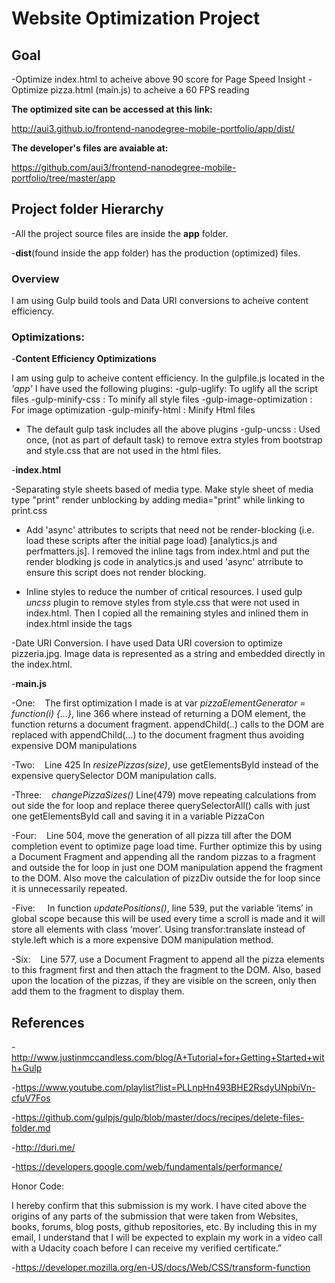 <h1>Website Optimization Project</h1>

<h2>Goal</h2>
-Optimize index.html to acheive above 90 score for Page Speed Insight
-Optimize pizza.html (main.js) to acheive a 60 FPS reading

<b>The optimized site can be accessed at this link:</b> 

http://aui3.github.io/frontend-nanodegree-mobile-portfolio/app/dist/

<b>The developer's files are avaiable at:</b>

https://github.com/aui3/frontend-nanodegree-mobile-portfolio/tree/master/app

<h2>Project folder Hierarchy</h2>

-All the project source files are inside the <b>app</b> folder. 

-<b>dist</b>(found inside the app folder) has the production (optimized) files.

<h3>Overview</h3>

I am using Gulp build tools and Data URI conversions to acheive content efficiency.

<h3>Optimizations:</h3>

-<b>Content Efficiency Optimizations</b>

I am using gulp to acheive content efficiency. In the gulpfile.js located in the <em>'app'</em> I have used the following plugins:
 -gulp-uglify: To uglify all the script files
 -gulp-minify-css : To minify all style files
 -gulp-image-optimization : For image optimization
 -gulp-minify-html : Minify Html files
 - The default gulp task includes all the above plugins
 -gulp-uncss : Used once, (not as part of default task) to remove extra styles from bootstrap and style.css that are not used in the html files. 

-<b>index.html</b>

-Separating style sheets based of media type. Make style sheet of media type "print" render unblocking by adding media="print" while linking to print.css

- Add 'async' attributes to scripts that need not be render-blocking (i.e. load these scripts after the initial page load) [analytics.js and perfmatters.js]. I removed the inline <script></script> tags from index.html and put the render blodking js code in analytics.js and used 'async' atrribute to ensure this script does not render blocking.

- Inline styles to reduce the number of critical resources. I used gulp <em>uncss</em> plugin to remove styles from style.css that were not used in index.html. Then I copied all the remaining styles and inlined them in index.html inside the <style></style> tags

-Date URI Conversion. I have used Data URI coversion to optimize pizzeria.jpg. Image data is represented as a string and embedded directly in the index.html.

-<b>main.js</b>

 -One:  &nbsp;&nbsp;&nbsp;The first optimization I made is at var <em>pizzaElementGenerator = function(i) {…}</em>, line 366 where instead of returning a DOM   element, the function returns a document fragment. appendChild(..) calls to the DOM are replaced with appendChild(…) to the document fragment thus avoiding expensive DOM manipulations

 -Two:  &nbsp;&nbsp;&nbsp;Line 425 In <em>resizePizzas(size)</em>, use getElementsById instead of the expensive querySelector DOM manipulation calls.

 -Three:  &nbsp;&nbsp;&nbsp;<em>changePizzaSizes()</em> Line(479) move repeating calculations from out side the for loop and replace theree querySelectorAll() calls with just one getElementsById call and saving it in a variable PizzaCon

 -Four: &nbsp;&nbsp;&nbsp;Line 504, move the generation of all pizza till after the DOM completion event to optimize page load time. Further optimize this by using a Document Fragment and appending all the random pizzas to a fragment and outside the for loop in just one DOM manipulation append the fragment to the DOM. Also move the calculation of pizzDiv outside the for loop since it is unnecessarily repeated.

 -Five: &nbsp;&nbsp;&nbsp; In function <em>updatePositions()</em>, line 539, put the variable ‘items’ in global scope because this will be used every time a scroll is made and it will store all elements with class ‘mover’. Using transfor:translate instead of style.left which is a more expensive DOM manipulation method.

 -Six: &nbsp;&nbsp;&nbsp;Line 577, use a Document Fragment to append all the pizza elements to this fragment first and then attach the fragment to the DOM. Also, based upon the location of the pizzas, if they are visible on the screen, only then add them to the fragment to display them.
 
 
 <h2>References </h2>
 
 -http://www.justinmccandless.com/blog/A+Tutorial+for+Getting+Started+with+Gulp
 
 -https://www.youtube.com/playlist?list=PLLnpHn493BHE2RsdyUNpbiVn-cfuV7Fos

 -https://github.com/gulpjs/gulp/blob/master/docs/recipes/delete-files-folder.md

 -http://duri.me/
 
 -https://developers.google.com/web/fundamentals/performance/
 
 
 Honor Code:
 
 I hereby confirm that this submission is my work. I have cited above the origins of any parts of the submission that were taken from Websites, books, forums, blog posts, github repositories, etc. By including this in my email, I understand that I will be expected to explain my work in a video call with a Udacity coach before I can receive my verified certificate.”

-https://developer.mozilla.org/en-US/docs/Web/CSS/transform-function